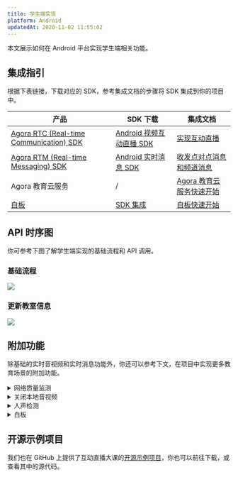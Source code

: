 ```yaml
---
title: 学生端实现
platform: Android
updatedAt: 2020-11-02 11:55:02
---
```


本文展示如何在 Android 平台实现学生端相关功能。

## 集成指引

根据下表链接，下载对应的 SDK，参考集成文档的步骤将 SDK 集成到你的项目中。

| 产品                                                                                                                              | SDK 下载                                                                                                                         | 集成文档                                                                                                                                   |
| --------------------------------------------------------------------------------------------------------------------------------- | -------------------------------------------------------------------------------------------------------------------------------- | ------------------------------------------------------------------------------------------------------------------------------------------ |
| [Agora RTC (Real-time Communication) SDK](https://docs.agora.io/cn/Interactive%20Broadcast/product_live?platform=All%20Platforms) | [Android 视频互动直播 SDK](https://download.agora.io/sdk/release/Agora_Native_SDK_for_Android_v2_9_0_103_FULL_20200325_1695.zip) | [实现互动直播](https://docs.agora.io/cn/Interactive%20Broadcast/start_live_android?platform=Android)                                       |
| [Agora RTM (Real-time Messaging) SDK](https://docs.agora.io/cn/Real-time-Messaging/product_rtm?platform=All%20Platforms)          | [Android 实时消息 SDK](https://docs.agora.io/cn/Real-time-Messaging/downloads)                                                   | [收发点对点消息和频道消息](https://docs.agora.io/cn/Real-time-Messaging/messaging_android?platform=Android)                                |
| Agora 教育云服务                                                                                                                  | /                                                                                                                                | [Agora 教育云服务快速开始](https://github.com/AgoraIO-Usecase/eEducation/wiki/eEducation-5.0.0-%E4%BD%BF%E7%94%A8%E6%8C%87%E5%8D%97#cloud) |
| [白板](https://developer.netless.link/docs/android/overview/android-introduction/)                                                | [SDK 集成](https://developer.netless.link/docs/android/quick-start/android-prepare/)                                             | [白板快速开始](https://developer.netless.link/android-zh/home/android-prepare)                                                             |

## API 时序图

你可参考下图了解学生端实现的基础流程和 API 调用。

### 基础流程

![](https://web-cdn.agora.io/docs-files/1603969230641)

### 更新教室信息

![](https://web-cdn.agora.io/docs-files/1603969256378)

## 附加功能

除基础的实时音视频和实时消息功能外，你还可以参考下文，在项目中实现更多教育场景的附加功能。

<details>
<summary>网络质量监测</summary>
你可以通过使用 RTC SDK 的 <code>onNetworkQuality</code> 回调，实时监控通话中每个用户的网络上下行 last mile 网络质量。
更多质量透明相关方法，可参考如下文档：
<li><a href="https://docs.agora.io/cn/Interactive%20Broadcast/lastmile_quality_android?platform=Android">通话前网络质量探测</a></li>
<li><a href="https://docs.agora.io/cn/Interactive%20Broadcast/in-call_quality_android?platform=Android">通话中质量监测</a></li>
</details>
<details>
<summary>关闭本地音视频</summary>
你可以通过调用 RTC SDK 的如下方法，实现相关功能：
<li>调用 <code>muteLocalAudioStream</code> 关闭本地音频发送。</li>
<li>调用 <code>muteLocalVideoStream</code> 关闭本地视频发送。</li>
</details>
<details>
<summary>人声检测</summary>
对于 v2.9.1 及以上的 RTC Native SDK，你还可以调用 <code>enableAudioVolumeIndication</code> 方法，并将参数 <code>report_vad</code> 设为 <code>true</code>，启用人声检测功能。
启用后，你会在 <code>onAudioVolumeIndication</code> 回调报告的 <code>AudioVolumeInfo</code> 结构体中获取本地用户的人声状态。
</details>
<details>
<summary>白板</summary>
参考下列常用功能文档，在你的项目中实现白板相关功能。
	<li><a href="https://developer.netless.link/android-zh/home/android-create-room">创建白板房间和获取白板房间信息</a></li>
	<li><a href="https://developer.netless.link/android-zh/home/android-document">文档转换</a></li>
		<li><a href="https://developer.netless.link/android-zh/home/android-state">状态管理</a></li>
	<li><a href="https://developer.netless.link/android-zh/home/android-tools">使用教具</a></li>
	<li><a href="https://developer.netless.link/android-zh/home/android-view">视角操作</a></li>
	<li><a href="https://developer.netless.link/android-zh/home/android-operation">白板操作</a></li>
	<li><a href="https://developer.netless.link/android-zh/home/android-scenes">页面（场景）管理</a></li>
</details>

## 开源示例项目

我们也在 GitHub 上提供了互动直播大课的[开源示例项目](https://github.com/AgoraIO-Usecase/eEducation)，你也可以前往下载，或查看其中的源代码。
